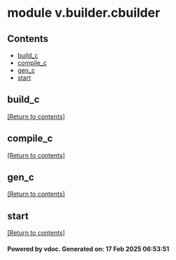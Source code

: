 # module v.builder.cbuilder


## Contents
- [build_c](#build_c)
- [compile_c](#compile_c)
- [gen_c](#gen_c)
- [start](#start)

## build_c
[[Return to contents]](#Contents)

## compile_c
[[Return to contents]](#Contents)

## gen_c
[[Return to contents]](#Contents)

## start
[[Return to contents]](#Contents)

#### Powered by vdoc. Generated on: 17 Feb 2025 06:53:51
